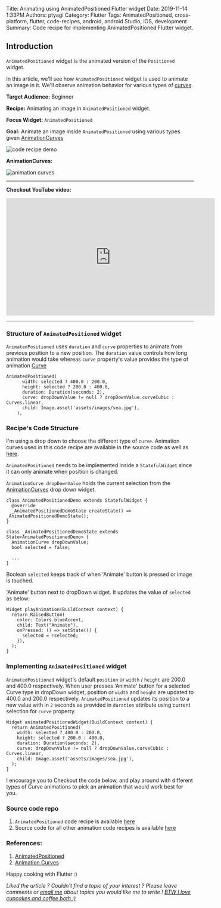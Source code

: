 Title: Animating using AnimatedPositioned Flutter widget
Date: 2019-11-14 1:33PM
Authors: ptyagi
Category: Flutter
Tags: AnimatedPositioned, cross-platform, flutter, code-recipes, android, android Studio, iOS, development
Summary: Code recipe for implementing AnimatedPositioned Flutter widget.  


## Introduction

`AnimatedPositioned` widget is the animated version of the `Positioned` widget.

In this article, we'll see how `AnimatedPositioned` widget is used to animate an image in it. We'll observe animation behavior for various types of [curves](https://api.flutter.dev/flutter/animation/Curves-class.html).

**Target Audience:** Beginner

**Recipe:** Animating an image in `AnimatedPositioned` widget.

**Focus Widget:** `AnimatedPositioned`

**Goal:** Animate an image inside `AnimatedPositioned` using various types given [AnimationCurves](https://gist.github.com/ptyagicodecamp/92f7ab72466b65a82da2c44f1c2fc262)


![code recipe demo]({attach}../../images/flutter/anim_positioned_1.jpg)


**AnimationCurves:**

![animation curves]({attach}../../images/flutter/anim_curves.jpg)

---

**Checkout YouTube video:**

<iframe width="560" height="315" src="https://www.youtube.com/embed/" frameborder="0" allow="accelerometer; autoplay; encrypted-media; gyroscope; picture-in-picture" allowfullscreen></iframe>

---

### Structure of `AnimatedPositioned` widget

`AnimatedPositioned` uses `duration` and `curve` properties to animate from previous position to a new position. The `duration` value controls how long animation would take whereas `curve` property's value provides the type of animation [Curve](https://api.flutter.dev/flutter/animation/Curves-class.html)

```
AnimatedPositioned(
      width: selected ? 400.0 : 200.0,
      height: selected ? 200.0 : 400.0,
      duration: Duration(seconds: 2),
      curve: dropDownValue != null ? dropDownValue.curveCubic : Curves.linear,
      child: Image.asset('assets/images/sea.jpg'),
    ),
```

### Recipe's Code Structure ###

I'm using a drop down to choose the different type of `curve`. Animation curves used in this code recipe are available in the source code as well as [here](https://gist.github.com/ptyagicodecamp/92f7ab72466b65a82da2c44f1c2fc262).

`AnimatedPositioned` needs to be implemented inside a `StatefulWidget` since it can only animate when position is changed.

`AnimationCurve dropDownValue` holds the current selection from the [AnimationCurves](https://gist.github.com/ptyagicodecamp/92f7ab72466b65a82da2c44f1c2fc262) drop down widget.

```
class AnimatedPositionedDemo extends StatefulWidget {
  @override
  _AnimatedPositionedDemoState createState() => _AnimatedPositionedDemoState();
}

class _AnimatedPositionedDemoState extends State<AnimatedPositionedDemo> {
  AnimationCurve dropDownValue;
  bool selected = false;

  ...
}  
```

Boolean `selected` keeps track of when 'Animate' button is pressed or image is touched.

'Animate' button next to dropDown widget. It updates the value of `selected` as below:

```
Widget playAnimation(BuildContext context) {
  return RaisedButton(
    color: Colors.blueAccent,
    child: Text("Animate"),
    onPressed: () => setState(() {
      selected = !selected;
    }),
  );
}
```

### Implementing `AnimatedPositioned` widget ###

`AnimatedPositioned` widget's default `position` or `width` / `height` are  200.0 and 400.0 respectively. When user presses 'Animate' button for a selected Curve type in dropDown widget, position or `width` and `height` are updated to 400.0 and 200.0 respectively. `AnimatedPositioned` updates its position to a new value with in `2` seconds as provided in `duration` attribute using current selection for `curve` property.

```
Widget animatedPositionedWidget(BuildContext context) {
  return AnimatedPositioned(
    width: selected ? 400.0 : 200.0,
    height: selected ? 200.0 : 400.0,
    duration: Duration(seconds: 2),
    curve: dropDownValue != null ? dropDownValue.curveCubic : Curves.linear,
    child: Image.asset('assets/images/sea.jpg'),
  );
}
```

I encourage you to Checkout the code below, and play around with different types of Curve animations to pick an animation that would work best for you.

### Source code repo ###

1. `AnimatedPositioned` code recipe is available [here](https://github.com/ptyagicodecamp/flutter_cookbook/blob/animations/flutter_animations/flutter_animations/lib/animations/anim_positioned.dart)
2. Source code for all other animation code recipes is available [here](https://github.com/ptyagicodecamp/flutter_cookbook/tree/animations/flutter_animations/flutter_animations)


### References: ###

1. [AnimatedPositioned](https://api.flutter.dev/flutter/widgets/AnimatedPositioned-class.html)
2. [Animation Curves](https://api.flutter.dev/flutter/animation/Curves-class.html)


Happy cooking with Flutter :)

_Liked the article ?
Couldn't find a topic of your interest ? Please leave comments or [email me](mailto:ptyagicodecamp@gmail.com) about topics you would like me to write !
[BTW I love cupcakes and coffee both :)](https://www.paypal.me/pritya)_
